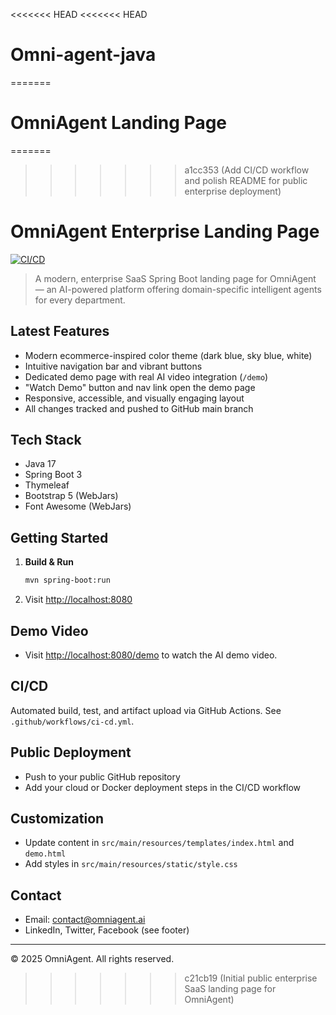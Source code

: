 <<<<<<< HEAD
<<<<<<< HEAD
# Omni-agent-java
=======
# OmniAgent Landing Page
=======
>>>>>>> a1cc353 (Add CI/CD workflow and polish README for public enterprise deployment)


# OmniAgent Enterprise Landing Page

[![CI/CD](https://github.com/omniagent/omniagent-landing/actions/workflows/ci-cd.yml/badge.svg)](https://github.com/omniagent/omniagent-landing/actions/workflows/ci-cd.yml)

>A modern, enterprise SaaS Spring Boot landing page for OmniAgent — an AI-powered platform offering domain-specific intelligent agents for every department.

## Latest Features
- Modern ecommerce-inspired color theme (dark blue, sky blue, white)
- Intuitive navigation bar and vibrant buttons
- Dedicated demo page with real AI video integration (`/demo`)
- "Watch Demo" button and nav link open the demo page
- Responsive, accessible, and visually engaging layout
- All changes tracked and pushed to GitHub main branch

## Tech Stack
- Java 17
- Spring Boot 3
- Thymeleaf
- Bootstrap 5 (WebJars)
- Font Awesome (WebJars)

## Getting Started
1. **Build & Run**
   ```bash
   mvn spring-boot:run
   ```
2. Visit [http://localhost:8080](http://localhost:8080)

## Demo Video
- Visit [http://localhost:8080/demo](http://localhost:8080/demo) to watch the AI demo video.

## CI/CD
Automated build, test, and artifact upload via GitHub Actions. See `.github/workflows/ci-cd.yml`.

## Public Deployment
- Push to your public GitHub repository
- Add your cloud or Docker deployment steps in the CI/CD workflow

## Customization
- Update content in `src/main/resources/templates/index.html` and `demo.html`
- Add styles in `src/main/resources/static/style.css`

## Contact
- Email: contact@omniagent.ai
- LinkedIn, Twitter, Facebook (see footer)

---
© 2025 OmniAgent. All rights reserved.
>>>>>>> c21cb19 (Initial public enterprise SaaS landing page for OmniAgent)
